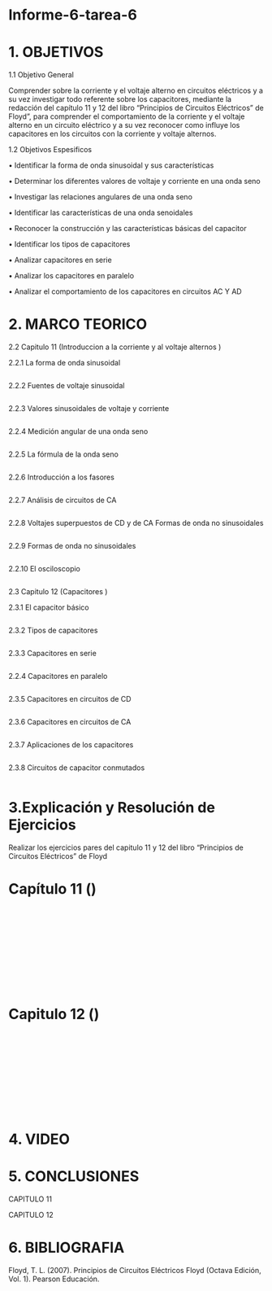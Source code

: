 # Informe-6-tarea-6

# 1. OBJETIVOS 
 
1.1 Objetivo General

Comprender sobre la corriente y el voltaje alterno en circuitos eléctricos y a su vez investigar todo referente sobre los capacitores, mediante la redacción del capítulo 11 y 12 del libro “Principios de Circuitos Eléctricos” de Floyd”, para comprender el comportamiento de la corriente y el voltaje alterno en un circuito eléctrico y a su vez reconocer como influye los capacitores en los circuitos con la corriente y voltaje alternos.

1.2 Objetivos Espesificos

•	Identificar la forma de onda sinusoidal y sus características 

•	Determinar los diferentes valores de voltaje y corriente en una onda seno

•	Investigar las relaciones angulares de una onda seno

•	Identificar las características de una onda senoidales

•	Reconocer la construcción y las características básicas del capacitor

•	Identificar los tipos de capacitores

•	Analizar capacitores en serie

•	Analizar los capacitores en paralelo

•	Analizar el comportamiento de los capacitores en circuitos AC Y AD


# 2. MARCO TEORICO

 2.2 Capitulo 11 (Introduccion a la corriente y al voltaje alternos )
 
 2.2.1 La forma de onda sinusoidal
 
 ![]()
 
 2.2.2 Fuentes de voltaje sinusoidal
 
  ![]()
 
 2.2.3 Valores sinusoidales de voltaje y corriente
 
  ![]()
 
 2.2.4 Medición angular de una onda seno 
 
  ![]()
 
 2.2.5 La fórmula de la onda seno
 
  ![]()
 
 2.2.6 Introducción a los fasores
 
  ![]()
 
 2.2.7 Análisis de circuitos de CA
 
  ![]()
 
 2.2.8 Voltajes superpuestos de CD y de CA  Formas de onda no sinusoidales
 
  ![]()
 
 2.2.9 Formas de onda no sinusoidales
 
  ![]()
  
 2.2.10 El osciloscopio
 
  ![]()
  
   2.3 Capitulo 12 (Capacitores )
   
 2.3.1 El capacitor básico
 
  ![]()
 
 2.3.2 Tipos de capacitores
 
  ![]()
 
 2.3.3 Capacitores en serie
 
  ![]()
 
 2.2.4 Capacitores en paralelo  
 
  ![]()
  
 2.3.5 Capacitores en circuitos de CD
 
  ![]()
 
 2.3.6 Capacitores en circuitos de CA
 
  ![]()
 
 2.3.7 Aplicaciones de los capacitores
 
  ![]()
 
 2.3.8 Circuitos de capacitor conmutados
 
  ![]()

# 3.Explicación y Resolución de Ejercicios 

 Realizar los ejercicios pares del capitulo 11 y 12 del libro “Principios de Circuitos Eléctricos” de Floyd 

# Capítulo 11 ()

 ![]()
 
 ![]()
 
 ![]()
 
 ![]()
 
 ![]()
 
 ![]()
 
 ![]()
 
 ![]()
 
 ![]()
 
 ![]()
 
 ![]()
 
 ![]()
           

# Capitulo 12 ()

 ![]()
 
 ![]()
 
 ![]()
 
 ![]()
 
 ![]()
 
 ![]()
 
 ![]()
 
 ![]()
 
 ![]()
 
 ![]()
 
 ![]()
 
 ![]()
           

# 4. VIDEO



# 5. CONCLUSIONES

CAPITULO 11

CAPITULO 12

# 6. BIBLIOGRAFIA

  Floyd, T. L. (2007). Principios de Circuitos Eléctricos Floyd (Octava Edición, Vol. 1). Pearson Educación.
